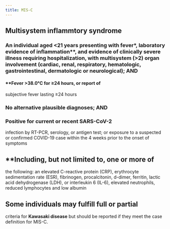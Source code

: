 ```yaml
---
title: MIS-C
---
```


## Multisystem inflammtory syndrome
### An individual aged <21 years presenting with **fever***, laboratory evidence of inflammation**, and evidence of clinically severe illness requiring hospitalization, with multisystem (>2) organ involvement (cardiac, renal, respiratory, hematologic, gastrointestinal, dermatologic or neurological); AND
#### **Fever >38.0°C for ≥24 hours, or report of
subjective fever lasting ≥24 hours
### No alternative plausible diagnoses; AND
### Positive for current or recent SARS-CoV-2
infection by RT-PCR, serology, or antigen test; or exposure to a suspected or confirmed COVID-19 case within the 4 weeks prior to the onset of
symptoms
## **Including, but not limited to, one or more of
the following: an elevated C-reactive protein
(CRP), erythrocyte sedimentation rate (ESR),
fibrinogen, procalcitonin, d-dimer, ferritin, lactic
acid dehydrogenase (LDH), or interleukin 6
(IL-6), elevated neutrophils, reduced lymphocytes
and low albumin
## Some individuals may fulfill full or partial
criteria for **Kawasaki disease** but should be
reported if they meet the case definition for
MIS-C.
